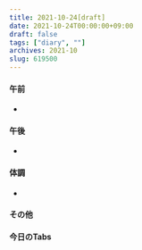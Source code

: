 ```yaml
---
title: 2021-10-24[draft]
date: 2021-10-24T00:00:00+09:00
draft: false
tags: ["diary", ""]
archives: 2021-10
slug: 619500
---
```

#### 午前
- 
#### 午後
- 
#### 体調
- 
#### その他
#### 今日のTabs